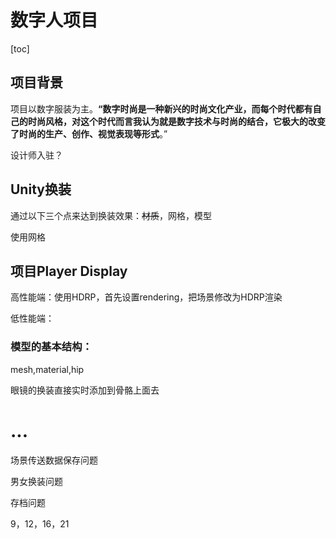 # 数字人项目

[toc]

## 项目背景

项目以数字服装为主。**“数字时尚是一种新兴的时尚文化产业，而每个时代都有自己的时尚风格，对这个时代而言我认为就是数字技术与时尚的结合，它极大的改变了时尚的生产、创作、视觉表现等形式**。”

设计师入驻？

## Unity换装

通过以下三个点来达到换装效果：~~材质~~，网格，模型

使用网格

## 项目Player Display

高性能端：使用HDRP，首先设置rendering，把场景修改为HDRP渲染

低性能端：

### 模型的基本结构：

mesh,material,hip

眼镜的换装直接实时添加到骨骼上面去

# ...

场景传送数据保存问题

男女换装问题

存档问题

9，12，16，21
